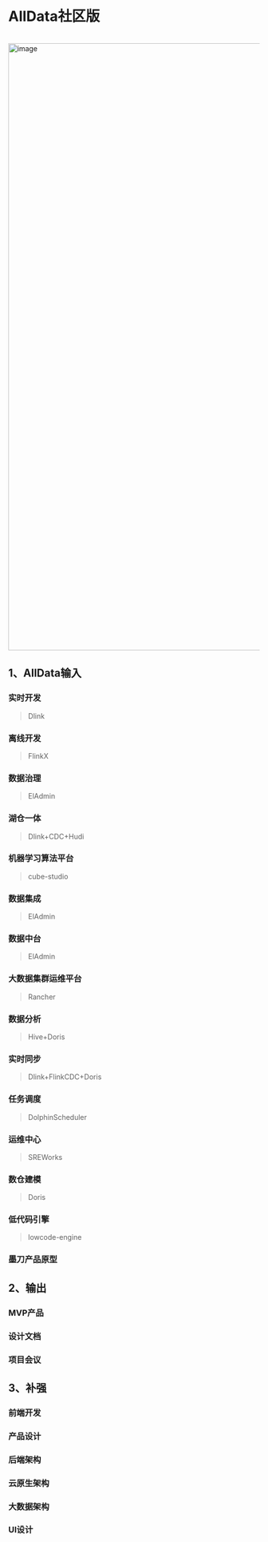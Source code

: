# AllData社区版

<br/>
<img width="1215" alt="image" src="https://user-images.githubusercontent.com/20246692/210299541-b9f4d344-30ba-4fc9-a083-390129f7da1e.png">
<br/>

## 1、AllData输入
### 实时开发
>   Dlink
>
### 离线开发
> 
>   FlinkX
>
### 数据治理
> 
>   ElAdmin
>
### 湖仓一体
> 
>   Dlink+CDC+Hudi
>
### 机器学习算法平台
> 
>   cube-studio
>
### 数据集成
> 
>   ElAdmin
>
### 数据中台
> 
>   ElAdmin
>
### 大数据集群运维平台
> 
>   Rancher
>
### 数据分析
> 
>   Hive+Doris
>
### 实时同步
> 
>   Dlink+FlinkCDC+Doris
>
### 任务调度
> 
>   DolphinScheduler
>
### 运维中心
> 
>   SREWorks
>
### 数仓建模
> 
>   Doris
>
### 低代码引擎
> 
>   lowcode-engine
>
### 墨刀产品原型
## 2、输出
### MVP产品
### 设计文档
### 项目会议
## 3、补强

### 前端开发
### 产品设计
### 后端架构
### 云原生架构
### 大数据架构
### UI设计
